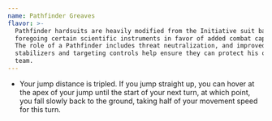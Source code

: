```yaml
---
name: Pathfinder Greaves
flavor: >-
  Pathfinder hardsuits are heavily modified from the Initiative suit baseline,
  foregoing certain scientific instruments in favor of added combat capability.
  The role of a Pathfinder includes threat neutralization, and improved
  stabilizers and targeting controls help ensure they can protect his or her
  team.
---
```

- Your jump distance is tripled. If you jump straight up, you can hover at the apex of your jump 
until the start of your next turn, at which point, you fall slowly back to the ground, taking half 
of your movement speed for this turn.
